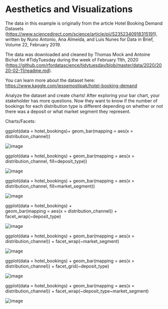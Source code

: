 # Aesthetics and Visualizations

The data in this example is originally from the article Hotel Booking Demand Datasets (https://www.sciencedirect.com/science/article/pii/S2352340918315191), written by Nuno Antonio, Ana Almeida, and Luis Nunes for Data in Brief, Volume 22, February 2019.

The data was downloaded and cleaned by Thomas Mock and Antoine Bichat for #TidyTuesday during the week of February 11th, 2020 (https://github.com/rfordatascience/tidytuesday/blob/master/data/2020/2020-02-11/readme.md).

You can learn more about the dataset here:
https://www.kaggle.com/jessemostipak/hotel-booking-demand


Analyze the dataset and create charts! After exploring your bar chart, your stakeholder has more questions. Now they want to know if the number of bookings for each distribution type is different depending on whether or not there was a deposit or what market segment they represent. 


Charts/Facets:

ggplot(data = hotel_bookings)+
  geom_bar(mapping = aes(x = distribution_channel))

![image](https://github.com/user-attachments/assets/4480a901-228c-4a18-b903-d6531030ee8a)

ggplot(data = hotel_bookings) +
  geom_bar(mapping = aes(x = distribution_channel, fill=deposit_type))

![image](https://github.com/user-attachments/assets/e425028b-cd09-4d69-bbc3-08f570f01e59)

ggplot(data = hotel_bookings) +
  geom_bar(mapping = aes(x = distribution_channel, fill=market_segment))

![image](https://github.com/user-attachments/assets/39978ddb-16cf-430b-82b1-85bb576f2191)

ggplot(data = hotel_bookings) +   
  geom_bar(mapping = aes(x = distribution_channel)) +   
  facet_wrap(~deposit_type)

![image](https://github.com/user-attachments/assets/15c6799d-ed4c-464b-a297-9f7cc4738e3b)

ggplot(data = hotel_bookings) +
  geom_bar(mapping = aes(x = distribution_channel)) +
  facet_wrap(~market_segment)

![image](https://github.com/user-attachments/assets/82f60b11-0524-4197-ab84-cb391ac8b814)

ggplot(data = hotel_bookings) +
  geom_bar(mapping = aes(x = distribution_channel)) +
  facet_grid(~deposit_type)

![image](https://github.com/user-attachments/assets/8ab7d7da-9d2e-4cdb-9692-c45490cada9f)

ggplot(data = hotel_bookings) +
  geom_bar(mapping = aes(x = distribution_channel)) +
  facet_wrap(~deposit_type~market_segment)

![image](https://github.com/user-attachments/assets/ed7f9759-710c-4a69-b3c6-dfc414e5640e)

